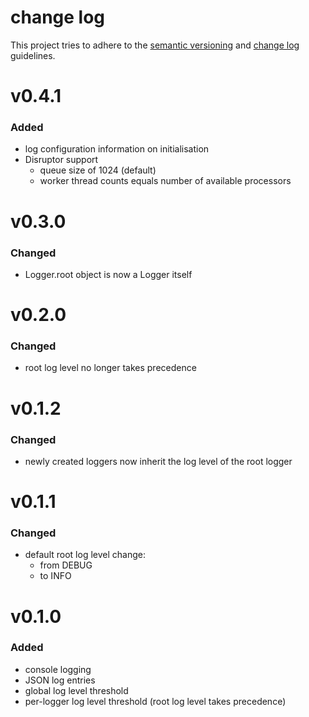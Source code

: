 change log
========================================
This project tries to adhere to the [semantic versioning](http://semver.org/) and [change log](http://keepachangelog.com/) guidelines.

#   v0.4.1
### Added
- log configuration information on initialisation
- Disruptor support
    - queue size of 1024 (default)
    - worker thread counts equals number of available processors


#   v0.3.0
### Changed
- Logger.root object is now a Logger itself

#   v0.2.0
### Changed
- root log level no longer takes precedence

#   v0.1.2
### Changed
- newly created loggers now inherit the log level of the root logger

#  v0.1.1
### Changed
- default root log level change:
    - from DEBUG
    - to INFO

#   v0.1.0
### Added
- console logging
- JSON log entries
- global log level threshold
- per-logger log level threshold (root log level takes precedence)